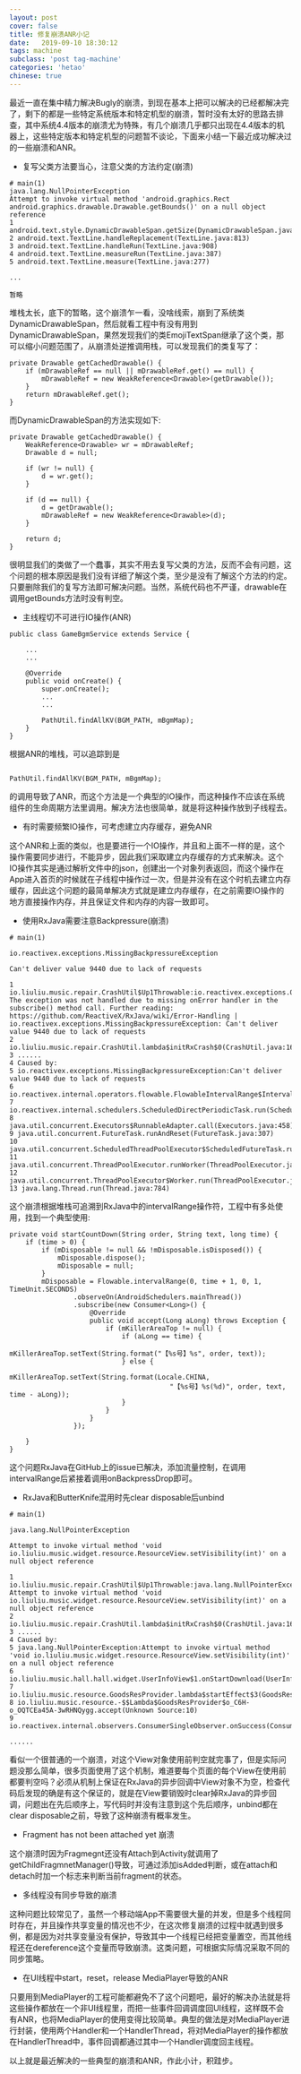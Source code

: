 ```yaml
---
layout: post
cover: false
title: 修复崩溃ANR小记 
date:   2019-09-10 18:30:12
tags: machine
subclass: 'post tag-machine'
categories: 'hetao'
chinese: true
---
```


最近一直在集中精力解决Bugly的崩溃，到现在基本上把可以解决的已经都解决完了，剩下的都是一些特定系统版本和特定机型的崩溃，暂时没有太好的思路去排查，其中系统4.4版本的崩溃尤为特殊，有几个崩溃几乎都只出现在4.4版本的机器上，这些特定版本和特定机型的问题暂不谈论，下面来小结一下最近成功解决过的一些崩溃和ANR。

* 复写父类方法要当心，注意父类的方法约定(崩溃)

```
# main(1)
java.lang.NullPointerException
Attempt to invoke virtual method 'android.graphics.Rect android.graphics.drawable.Drawable.getBounds()' on a null object reference
1 android.text.style.DynamicDrawableSpan.getSize(DynamicDrawableSpan.java:78)
2 android.text.TextLine.handleReplacement(TextLine.java:813)
3 android.text.TextLine.handleRun(TextLine.java:908)
4 android.text.TextLine.measureRun(TextLine.java:387)
5 android.text.TextLine.measure(TextLine.java:277)

...

暂略

```
堆栈太长，底下的暂略，这个崩溃乍一看，没啥线索，崩到了系统类DynamicDrawableSpan，然后就看工程中有没有用到DynamicDrawableSpan，果然发现我们的类EmojiTextSpan继承了这个类，那可以缩小问题范围了，从崩溃处逆推调用栈，可以发现我们的类复写了：

```
private Drawable getCachedDrawable() {
    if (mDrawableRef == null || mDrawableRef.get() == null) {
        mDrawableRef = new WeakReference<Drawable>(getDrawable());
    }
    return mDrawableRef.get();
}

```

而DynamicDrawableSpan的方法实现如下:

```
private Drawable getCachedDrawable() {
    WeakReference<Drawable> wr = mDrawableRef;
    Drawable d = null;

    if (wr != null) {
        d = wr.get();
    }

    if (d == null) {
        d = getDrawable();
        mDrawableRef = new WeakReference<Drawable>(d);
    }

    return d;
}

```

很明显我们的类做了一个蠢事，其实不用去复写父类的方法，反而不会有问题，这个问题的根本原因是我们没有详细了解这个类，至少是没有了解这个方法的约定。只要删除我们的复写方法即可解决问题。当然，系统代码也不严谨，drawable在调用getBounds方法时没有判空。

* 主线程切不可进行IO操作(ANR)

```
public class GameBgmService extends Service {

    ...
    ...

    @Override
    public void onCreate() {
        super.onCreate();
        ...
        ...

        PathUtil.findAllKV(BGM_PATH, mBgmMap);
    }
}

```

根据ANR的堆栈，可以追踪到是

```

PathUtil.findAllKV(BGM_PATH, mBgmMap);

```
的调用导致了ANR，而这个方法是一个典型的IO操作，而这种操作不应该在系统组件的生命周期方法里调用。解决方法也很简单，就是将这种操作放到子线程去。

* 有时需要频繁IO操作，可考虑建立内存缓存，避免ANR

这个ANR和上面的类似，也是要进行一个IO操作，并且和上面不一样的是，这个操作需要同步进行，不能异步，因此我们采取建立内存缓存的方式来解决。这个IO操作其实是通过解析文件中的json，创建出一个对象列表返回，而这个操作在App进入首页的时候就在子线程中操作过一次，但是并没有在这个时机去建立内存缓存，因此这个问题的最简单解决方式就是建立内存缓存，在之前需要IO操作的地方直接操作内存，并且保证文件和内存的内容一致即可。

* 使用RxJava需要注意Backpressure(崩溃)

```
# main(1)

io.reactivex.exceptions.MissingBackpressureException

Can't deliver value 9440 due to lack of requests

1 io.liuliu.music.repair.CrashUtil$Up1Throwable:io.reactivex.exceptions.OnErrorNotImplementedException: The exception was not handled due to missing onError handler in the subscribe() method call. Further reading: https://github.com/ReactiveX/RxJava/wiki/Error-Handling | io.reactivex.exceptions.MissingBackpressureException: Can't deliver value 9440 due to lack of requests
2 io.liuliu.music.repair.CrashUtil.lambda$initRxCrash$0(CrashUtil.java:160)
3 ......
4 Caused by:
5 io.reactivex.exceptions.MissingBackpressureException:Can't deliver value 9440 due to lack of requests
6 io.reactivex.internal.operators.flowable.FlowableIntervalRange$IntervalRangeSubscriber.run(FlowableIntervalRange.java:117)
7 io.reactivex.internal.schedulers.ScheduledDirectPeriodicTask.run(ScheduledDirectPeriodicTask.java:38)
8 java.util.concurrent.Executors$RunnableAdapter.call(Executors.java:458)
9 java.util.concurrent.FutureTask.runAndReset(FutureTask.java:307)
10 java.util.concurrent.ScheduledThreadPoolExecutor$ScheduledFutureTask.run(ScheduledThreadPoolExecutor.java:302)
11 java.util.concurrent.ThreadPoolExecutor.runWorker(ThreadPoolExecutor.java:1167)
12 java.util.concurrent.ThreadPoolExecutor$Worker.run(ThreadPoolExecutor.java:641)
13 java.lang.Thread.run(Thread.java:784)

```

这个崩溃根据堆栈可追溯到RxJava中的intervalRange操作符，工程中有多处使用，找到一个典型使用:

```
private void startCountDown(String order, String text, long time) {
    if (time > 0) {
        if (mDisposable != null && !mDisposable.isDisposed()) {
            mDisposable.dispose();
            mDisposable = null;
        }
        mDisposable = Flowable.intervalRange(0, time + 1, 0, 1, TimeUnit.SECONDS)
                .observeOn(AndroidSchedulers.mainThread())
                .subscribe(new Consumer<Long>() {
                    @Override
                    public void accept(Long aLong) throws Exception {
                        if (mKillerAreaTop != null) {
                            if (aLong == time) {
                                mKillerAreaTop.setText(String.format("【%s号】%s", order, text));
                            } else {
                                mKillerAreaTop.setText(String.format(Locale.CHINA,
                                        "【%s号】%s(%d)", order, text, time - aLong));
                            }
                        }
                    }
                });

    }
}

```
这个问题RxJava在GitHub上的issue已解决，添加流量控制，在调用intervalRange后紧接着调用onBackpressDrop即可。

* RxJava和ButterKnife混用时先clear disposable后unbind

```
# main(1)

java.lang.NullPointerException

Attempt to invoke virtual method 'void io.liuliu.music.widget.resource.ResourceView.setVisibility(int)' on a null object reference

1 io.liuliu.music.repair.CrashUtil$Up1Throwable:java.lang.NullPointerException: Attempt to invoke virtual method 'void io.liuliu.music.widget.resource.ResourceView.setVisibility(int)' on a null object reference
2 io.liuliu.music.repair.CrashUtil.lambda$initRxCrash$0(CrashUtil.java:160)
3 ......
4 Caused by:
5 java.lang.NullPointerException:Attempt to invoke virtual method 'void io.liuliu.music.widget.resource.ResourceView.setVisibility(int)' on a null object reference
6 io.liuliu.music.hall.hall.widget.UserInfoView$1.onStartDownload(UserInfoView.java:159)
7 io.liuliu.music.resource.GoodsResProvider.lambda$startEffect$3(GoodsResProvider.java:121)
8 io.liuliu.music.resource.-$$Lambda$GoodsResProvider$o_C6H-o_OQTCEa45A-3wRHNQygg.accept(Unknown Source:10)
9 io.reactivex.internal.observers.ConsumerSingleObserver.onSuccess(ConsumerSingleObserver.java:62)

......

```

看似一个很普通的一个崩溃，对这个View对象使用前判空就完事了，但是实际问题没那么简单，很多页面使用了这个机制，难道要每个页面的每个View在使用前都要判空吗？必须从机制上保证在RxJava的异步回调中View对象不为空，检查代码后发现的确是有这个保证的，就是在View要销毁时clear掉RxJava的异步回调，问题出在先后顺序上，写代码时并没有注意到这个先后顺序，unbind都在clear disposable之前，导致了这种崩溃有概率发生。

* Fragment has not been attached yet 崩溃

这个崩溃时因为Fragmegnt还没有Attach到Activity就调用了getChildFragmnetManager()导致，可通过添加isAdded判断，或在attach和detach时加一个标志来判断当前fragment的状态。


* 多线程没有同步导致的崩溃

这种问题比较常见了，虽然一个移动端App不需要很大量的并发，但是多个线程同时存在，并且操作共享变量的情况也不少，在这次修复崩溃的过程中就遇到很多例，都是因为对共享变量没有保护，导致其中一个线程已经把变量置空，而其他线程还在dereference这个变量而导致崩溃。这类问题，可根据实际情况采取不同的同步策略。

* 在UI线程中start，reset，release MediaPlayer导致的ANR

只要用到MediaPlayer的工程可能都避免不了这个问题吧，最好的解决办法就是将这些操作都放在一个非UI线程里，而把一些事件回调调度回UI线程，这样既不会有ANR，也将MediaPlayer的使用变得比较简单。典型的做法是对MediaPlayer进行封装，使用两个Handler和一个HandlerThread，将对MediaPlayer的操作都放在HandlerThread中，事件回调都通过其中一个Handler调度回主线程。

以上就是最近解决的一些典型的崩溃和ANR，作此小计，积跬步。



